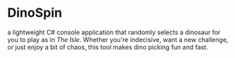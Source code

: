 # DinoSpin
a lightweight C# console application that randomly selects a dinosaur for you to play as in *The Isle*. Whether you're indecisive, want a new challenge, or just enjoy a bit of chaos, this tool makes dino picking fun and fast.
